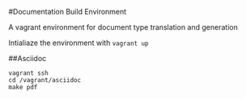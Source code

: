 #Documentation Build Environment

A vagrant environment for document type translation and generation

Intialiaze the environment with `vagrant up`

##Asciidoc
```
vagrant ssh
cd /vagrant/asciidoc
make pdf
```
